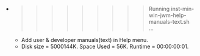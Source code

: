 * >>>>>>>>> Running inst-min-win-jwm-help-manuals-text.sh ...
  * Add user & developer manuals(text) in Help menu.
  * Disk size = 5000144K. Space Used = 56K. Runtime = 00:00:00:01.
